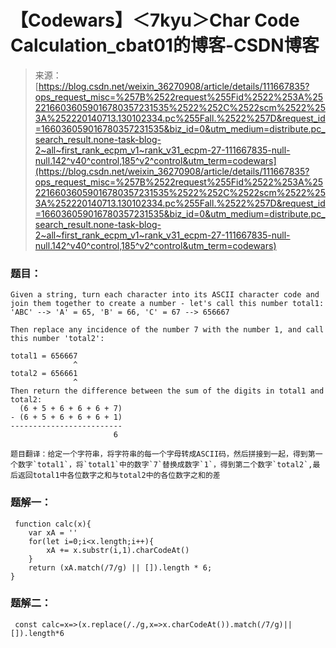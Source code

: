 <!--yml
category: codewars
date: 2022-08-13 11:40:43
-->

# 【Codewars】＜7kyu＞Char Code Calculation_cbat01的博客-CSDN博客

> 来源：[https://blog.csdn.net/weixin_36270908/article/details/111667835?ops_request_misc=%257B%2522request%255Fid%2522%253A%2522166036059016780357231535%2522%252C%2522scm%2522%253A%252220140713.130102334.pc%255Fall.%2522%257D&request_id=166036059016780357231535&biz_id=0&utm_medium=distribute.pc_search_result.none-task-blog-2~all~first_rank_ecpm_v1~rank_v31_ecpm-27-111667835-null-null.142^v40^control,185^v2^control&utm_term=codewars](https://blog.csdn.net/weixin_36270908/article/details/111667835?ops_request_misc=%257B%2522request%255Fid%2522%253A%2522166036059016780357231535%2522%252C%2522scm%2522%253A%252220140713.130102334.pc%255Fall.%2522%257D&request_id=166036059016780357231535&biz_id=0&utm_medium=distribute.pc_search_result.none-task-blog-2~all~first_rank_ecpm_v1~rank_v31_ecpm-27-111667835-null-null.142^v40^control,185^v2^control&utm_term=codewars)

### 题目：

```
Given a string, turn each character into its ASCII character code and join them together to create a number - let's call this number total1:
'ABC' --> 'A' = 65, 'B' = 66, 'C' = 67 --> 656667

Then replace any incidence of the number 7 with the number 1, and call this number 'total2':

total1 = 656667
              ^
total2 = 656661
              ^
Then return the difference between the sum of the digits in total1 and total2:
  (6 + 5 + 6 + 6 + 6 + 7)
- (6 + 5 + 6 + 6 + 6 + 1)
-------------------------
                       6

题目翻译：给定一个字符串，将字符串的每一个字母转成ASCII码，然后拼接到一起，得到第一个数字`total1`，将`total1`中的数字`7`替换成数字`1`，得到第二个数字`total2`,最后返回total1中各位数字之和与total2中的各位数字之和的差 
```

### 题解一：

```
 function calc(x){
    var xA = ''
    for(let i=0;i<x.length;i++){
        xA += x.substr(i,1).charCodeAt()
    }
    return (xA.match(/7/g) || []).length * 6;
} 
```

### 题解二：

```
 const calc=x=>(x.replace(/./g,x=>x.charCodeAt()).match(/7/g)||[]).length*6 
```